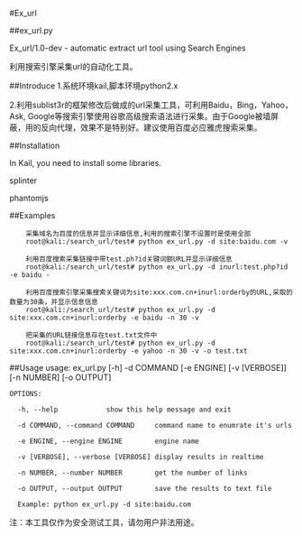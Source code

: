 
#Ex_url

##ex_url.py

Ex_url/1.0-dev -  automatic extract url tool using Search Engines

利用搜索引擎采集url的自动化工具。

##Introduce
1.系统环境kail,脚本环境python2.x

2.利用sublist3r的框架修改后做成的url采集工具，可利用Baidu，Bing，Yahoo，Ask,
Google等搜索引擎使用谷歌高级搜索语法进行采集。由于Google被墙屏蔽，用的反向代理，效果不是特别好。建议使用百度必应雅虎搜索采集。


##Installation

In Kail, you need to install some libraries.

splinter

phantomjs

##Examples

        采集域名为百度的信息并显示详细信息,利用的搜索引擎不设置时是使用全部
        root@kali:/search_url/test# python ex_url.py -d site:baidu.com -v

        利用百度搜索采集链接中带test.ph?id关键词额URL并显示详细信息
        root@kali:/search_url/test# python ex_url.py -d inurl:test.php?id -e baidu -

        利用百度搜索引擎采集搜索关键词为site:xxx.com.cn+inurl:orderby的URL,采取的数量为30条，并显示信息信息
        root@kali:/search_url/test# python ex_url.py -d site:xxx.com.cn+inurl:orderby -e baidu -n 30 -v

        把采集的URL链接信息存在test.txt文件中
        root@kali:/search_url/test# python ex_url.py -d site:xxx.com.cn+inurl:orderby -e yahoo -n 30 -v -o test.txt



##Usage
    usage: ex_url.py [-h] -d COMMAND [-e ENGINE] [-v [VERBOSE]] [-n NUMBER] [-o OUTPUT]
    
    OPTIONS:
    
      -h, --help            show this help message and exit
      
      -d COMMAND, --command COMMAND     command name to enumrate it's urls
      
      -e ENGINE, --engine ENGINE        engine name
      
      -v [VERBOSE], --verbose [VERBOSE] display results in realtime
      
      -n NUMBER, --number NUMBER        get the number of links
      
      -o OUTPUT, --output OUTPUT        save the results to text file
     
      Example: python ex_url.py -d site:baidu.com


注：本工具仅作为安全测试工具，请勿用户非法用途。
